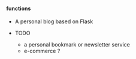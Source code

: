 
#### functions 
* A personal blog based on Flask

* TODO
  - a personal bookmark or newsletter service
  -  e-commerce ?
